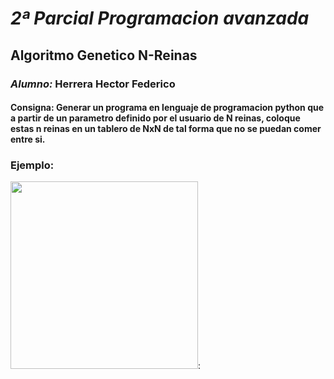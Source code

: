 # *2ª Parcial Programacion avanzada*
## Algoritmo Genetico N-Reinas
### *Alumno:* Herrera Hector Federico

#### Consigna: Generar un programa en lenguaje de programacion python que a partir de un parametro definido por el usuario de N reinas, coloque estas n reinas en un tablero de NxN de tal forma que no se puedan comer entre si.

### Ejemplo:


<img src="http://3.bp.blogspot.com/-Y8VpTAhyJhE/Tq98sLyw1wI/AAAAAAAAAaw/EsLtujhhet8/s1600/CincoReinas.png" width=300 height=300>:

  
